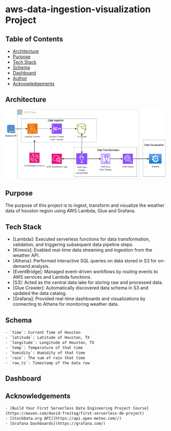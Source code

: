 # aws-data-ingestion-visualization Project

## Table of Contents
- [Architecture](#architecture-)
- [Purpose](#Purpose-)
- [Tech Stack](#techstack-)
- [Schema](#schema-)
- [Dashboard](#dashboard-)
- [Author](#author-)
- [Acknowledgements](#acknowledgements-)

## Architecture
![architecture_diagram](https://github.com/alexkimrow/aws-data-ingestion-visualization/blob/main/images/Project%20Architecutre%20Diagram.png)

## Purpose
The purpose of this project is to ingest, transform and visualize the weather data of houston region using AWS Lambda, Glue and Grafana.

## Tech Stack
- [Lambda]: Executed serverless functions for data transformation, validation, and triggering subsequent data pipeline steps.
- [Kinesis]: Enabled real-time data streaming and ingestion from the weather API.
- [Athena]: Performed interactive SQL queries on data stored in S3 for on-demand analysis.
- [EventBridge]: Managed event-driven workflows by routing events to AWS services and Lambda functions.
- [S3]: Acted as the central data lake for storing raw and processed data.
- [Glue Crawler]: Automatically discovered data schema in S3 and updated the data catalog.
- [Grafana]: Provided real-time dashboards and visualizations by connecting to Athena for monitoring weather data.

## Schema
    - `time`: Current Time of Houston
    - `latitude`: Latitude of Houston, TX
    - `longitude`: Longitude of Houston, TX
    - `temp`: Temperature of that time
    - `humidity`: Humidity of that time
    - `rain`: The sum of rain that time
    - `row_ts`: Timestamp of the data row

## Dashboard

## Acknowledgements

    - [Build Your First Serverless Data Engineering Project Course](https://maven.com/david-freitag/first-serverless-de-project)
    - [StockData.org API](https://api.open-meteo.com//)
    - [Grafana Dashboards](https://grafana.com/)

